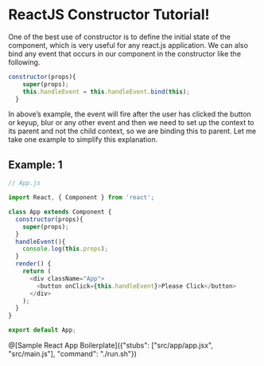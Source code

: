 # ReactJS Constructor Tutorial!

One of the best use of constructor is to define the initial state of the component, which is very useful for any react.js application. We can also bind any event that occurs in our component in the constructor like the following.

```javascript
constructor(props){
    super(props);
    this.handleEvent = this.handleEvent.bind(this);
  }
```
In above’s example, the event will fire after the user has clicked the button or keyup, blur or any other event and then we need to set up the context to its parent and not the child context, so we are binding this to parent. Let me take one example to simplify this explanation.

## Example: 1

```javascript
// App.js

import React, { Component } from 'react';

class App extends Component {
  constructor(props){
    super(props);
  }
  handleEvent(){
    console.log(this.props);
  }
  render() {
    return (
      <div className="App">
        <button onClick={this.handleEvent}>Please Click</button>
      </div>
    );
  }
}

export default App;
```

@[Sample React App Boilerplate]({"stubs": ["src/app/app.jsx", "src/main.js"], "command": "./run.sh"})